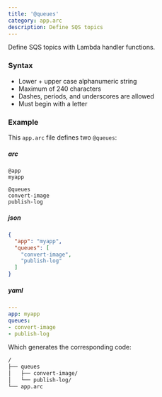 ```yaml
---
title: '@queues'
category: app.arc
description: Define SQS topics
---
```


Define SQS topics with Lambda handler functions.

### Syntax

- Lower + upper case alphanumeric string
- Maximum of 240 characters
- Dashes, periods, and underscores are allowed
- Must begin with a letter


### Example

This `app.arc` file defines two `@queues`:

<arc-viewer default-tab=arc>
<div slot=contents>

<arc-tab label=arc>
<h5>arc</h5>
<div slot=content>

```arc
@app
myapp

@queues
convert-image
publish-log
```
</div>
</arc-tab>

<arc-tab label=json>
<h5>json</h5>
<div slot=content>

```json
{
  "app": "myapp",
  "queues": [
    "convert-image",
    "publish-log"
  ]
}
```
</div>
</arc-tab>

<arc-tab label=yaml>
<h5>yaml</h5>
<div slot=content>

```yaml
---
app: myapp
queues:
- convert-image
- publish-log
```
</div>
</arc-tab>

</div>
<arc-viewer>

Which generates the corresponding code:

```bash
/
├── queues
│   ├── convert-image/
│   └── publish-log/
└── app.arc
```
